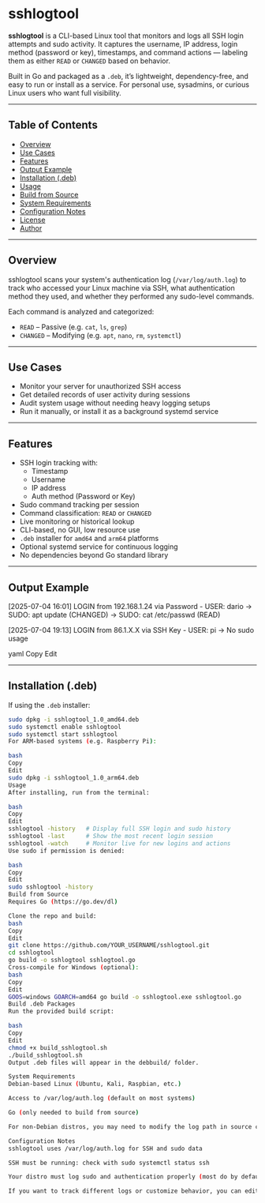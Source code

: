 # sshlogtool

**sshlogtool** is a CLI-based Linux tool that monitors and logs all SSH login attempts and sudo activity. It captures the username, IP address, login method (password or key), timestamps, and command actions — labeling them as either `READ` or `CHANGED` based on behavior.

Built in Go and packaged as a `.deb`, it’s lightweight, dependency-free, and easy to run or install as a service. For personal use, sysadmins, or curious Linux users who want full visibility.

---

## Table of Contents

- [Overview](#overview)
- [Use Cases](#use-cases)
- [Features](#features)
- [Output Example](#output-example)
- [Installation (.deb)](#installation-deb)
- [Usage](#usage)
- [Build from Source](#build-from-source)
- [System Requirements](#system-requirements)
- [Configuration Notes](#configuration-notes)
- [License](#license)
- [Author](#author)

---

## Overview

sshlogtool scans your system's authentication log (`/var/log/auth.log`) to track who accessed your Linux machine via SSH, what authentication method they used, and whether they performed any sudo-level commands.

Each command is analyzed and categorized:
- `READ` – Passive (e.g. `cat`, `ls`, `grep`)
- `CHANGED` – Modifying (e.g. `apt`, `nano`, `rm`, `systemctl`)

---

## Use Cases

- Monitor your server for unauthorized SSH access
- Get detailed records of user activity during sessions
- Audit system usage without needing heavy logging setups
- Run it manually, or install it as a background systemd service

---

## Features

- SSH login tracking with:
  - Timestamp
  - Username
  - IP address
  - Auth method (Password or Key)
- Sudo command tracking per session
- Command classification: `READ` or `CHANGED`
- Live monitoring or historical lookup
- CLI-based, no GUI, low resource use
- `.deb` installer for `amd64` and `arm64` platforms
- Optional systemd service for continuous logging
- No dependencies beyond Go standard library

---

## Output Example

[2025-07-04 16:01] LOGIN from 192.168.1.24 via Password - USER: dario
→ SUDO: apt update (CHANGED)
→ SUDO: cat /etc/passwd (READ)

[2025-07-04 19:13] LOGIN from 86.1.X.X via SSH Key - USER: pi
→ No sudo usage

yaml
Copy
Edit

---

## Installation (.deb)

If using the `.deb` installer:

```bash
sudo dpkg -i sshlogtool_1.0_amd64.deb
sudo systemctl enable sshlogtool
sudo systemctl start sshlogtool
For ARM-based systems (e.g. Raspberry Pi):

bash
Copy
Edit
sudo dpkg -i sshlogtool_1.0_arm64.deb
Usage
After installing, run from the terminal:

bash
Copy
Edit
sshlogtool -history   # Display full SSH login and sudo history
sshlogtool -last      # Show the most recent login session
sshlogtool -watch     # Monitor live for new logins and actions
Use sudo if permission is denied:

bash
Copy
Edit
sudo sshlogtool -history
Build from Source
Requires Go (https://go.dev/dl)

Clone the repo and build:
bash
Copy
Edit
git clone https://github.com/YOUR_USERNAME/sshlogtool.git
cd sshlogtool
go build -o sshlogtool sshlogtool.go
Cross-compile for Windows (optional):
bash
Copy
Edit
GOOS=windows GOARCH=amd64 go build -o sshlogtool.exe sshlogtool.go
Build .deb Packages
Run the provided build script:

bash
Copy
Edit
chmod +x build_sshlogtool.sh
./build_sshlogtool.sh
Output .deb files will appear in the debbuild/ folder.

System Requirements
Debian-based Linux (Ubuntu, Kali, Raspbian, etc.)

Access to /var/log/auth.log (default on most systems)

Go (only needed to build from source)

For non-Debian distros, you may need to modify the log path in source code.

Configuration Notes
sshlogtool uses /var/log/auth.log for SSH and sudo data

SSH must be running: check with sudo systemctl status ssh

Your distro must log sudo and authentication properly (most do by default)

If you want to track different logs or customize behavior, you can edit and recompile the Go source.

